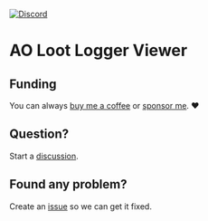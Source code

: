 [![Discord](https://img.shields.io/badge/discord-join-blue)](https://discord.gg/fvNMF2abXr)

# AO Loot Logger Viewer

## Funding

You can always [buy me a coffee](https://www.buymeacoffee.com/MatheusSampaio) or [sponsor me](https://github.com/sponsors/matheussampaio). ❤️

## Question?

Start a [discussion](https://github.com/matheussampaio/ao-loot-logger-viewer/discussions).

## Found any problem?

Create an [issue](https://github.com/matheussampaio/ao-loot-logger-viewer/issues) so we can get it fixed.
